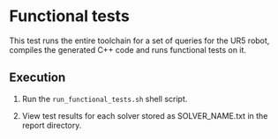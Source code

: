 # Functional tests

This test runs the entire toolchain for a set of queries for the UR5 robot,
compiles the generated C++ code and runs functional tests on it.

## Execution
1. Run the `run_functional_tests.sh` shell script.

2. View test results for each solver stored as SOLVER_NAME.txt in the report
   directory.

